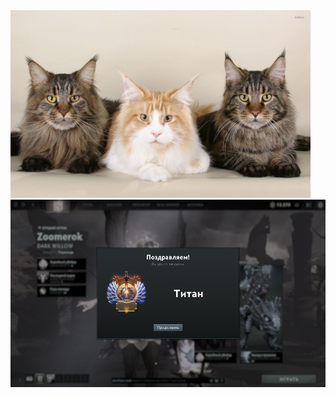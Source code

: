 <div>
  <img src="titan.jpg" height="300px">
</a>

<div>
  <img src="titan.png" height="300px">
</a>
